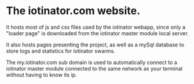 # The iotinator.com website.

It hosts most of js and css files used by the iotinator webapp, since only a "loader page" is downloaded from the iotinator master module local server.

It also hosts pages presenting the project, as well as a mySql database to store logs and statistics for iotinator swarms.

The my.iotinator.com sub domain is used to automatically connect to a iotinator master module connected to the same network as your terminal without having to know its ip.
